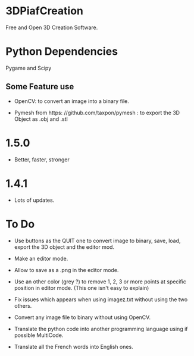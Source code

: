 # 3DPiafCreation
Free and Open 3D Creation Software.

# Python Dependencies

Pygame and Scipy

## Some Feature use

- OpenCV: to convert an image into a binary file.

- Pymesh from https: //github.com/taxpon/pymesh : to export the 3D Object as .obj and .stl 

# 1.5.0

- Better, faster, stronger

# 1.4.1

- Lots of updates.

# To Do

- Use buttons as the QUIT one to convert image to binary, save, load, export the 3D object and the editor mod.

- Make an editor mode.

- Allow to save as a .png in the editor mode.

- Use an other color (grey ?) to remove 1, 2, 3 or more points at specific position in editor mode. (This one isn't easy to explain) 

- Fix issues which appears when using imagez.txt without using the two others. 

- Convert any image file to binary without using OpenCV.

- Translate the python code into another programming language using if possible MultiCode.

- Translate all the French words into English ones.